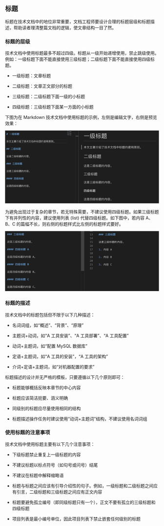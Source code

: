 ## 标题

标题在技术文档中的地位非常重要，文档工程师要设计合理的标题层级和标题描述，帮助读者理清整篇文档的逻辑，使文章结构一目了然。

### 标题的层级

技术文档中使用标题最多不超过四级。标题从一级开始递增使用，禁止跳级使用。例如：一级标题下面不能直接使用三级标题；二级标题下面不能直接使用四级标题。

- 一级标题：文章标题

- 二级标题：文章正文部分的标题

- 三级标题：二级标题下面一级的小标题

- 四级标题：三级标题下面某一方面的小标题

下图为在 Markdown 技术文档中使用标题的示例，左侧是编辑文字，右侧是预览效果：

![标题层级](标题层级.png)

为避免出现过于复杂的章节，若无特殊需要，不建议使用四级标题。如果三级标题下有并列性的内容，建议使用列表 (list) 代替四级标题。如下图中，若内容 A、B、C 的篇幅不长，则右侧的标题样式比左侧的标题样式要好。

![标题划分](标题划分.png)

### 标题的描述

技术文档中的标题包括但不限于以下几种描述：

- 名词词组，如“概述”、“背景”、“原理”

- 主题词+动词，如“A 工具安装”、“A 工具部署”、“A 工具配置”

- 动词+主题词，如“配置 MySQL 数据库”

- 定语+主题词，如“A 工具的安装”，“A 工具的架构” 

- 介词+定语+主题词，如“对机器配置的要求”

标题描述的设计并无严格的模板，只要遵循以下几个原则即可：

- 标题能够概括反映本章节的中心内容

- 标题应该简洁扼要、涵义明确

- 同级别的标题应尽量使用相同的结构

- 标题描述操作任务时建议使用“动词+主题词”结构，不建议使用名词词组

### 使用标题的注意事项

技术文档中使用标题主要有以下几个注意事项：

- 下级标题禁止重复上一级标题的内容

- 不建议标题以标点符号（如句号或问号）结尾

- 不建议在标题中解释缩略语

- 标题与标题之间应该有引导介绍性的句子。例如，一级标题和二级标题之间应有引言，二级标题和三级标题之间应有正文内容

- 标题要避免孤立编号（即同级标题只有一个），正文不要有孤立的三级标题和四级标题

- 项目列表是最小编号单位，因此项目列表下禁止嵌套任何级别的标题
